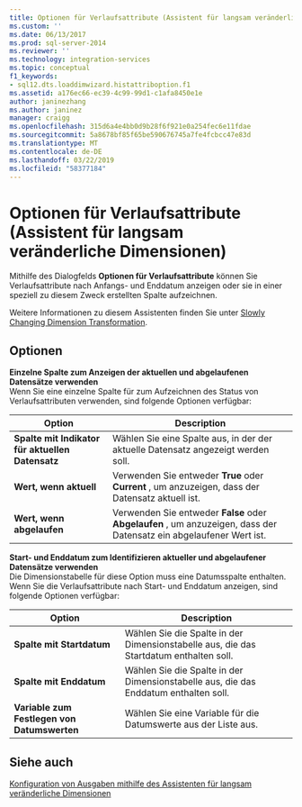 ```yaml
---
title: Optionen für Verlaufsattribute (Assistent für langsam veränderliche Dimensionen) | Microsoft-Dokumentation
ms.custom: ''
ms.date: 06/13/2017
ms.prod: sql-server-2014
ms.reviewer: ''
ms.technology: integration-services
ms.topic: conceptual
f1_keywords:
- sql12.dts.loaddimwizard.histattriboption.f1
ms.assetid: a176ec66-ec39-4c99-99d1-c1afa8450e1e
author: janinezhang
ms.author: janinez
manager: craigg
ms.openlocfilehash: 315d6a4e4bb0d9b28f6f921e0a254fec6e11fdae
ms.sourcegitcommit: 5a8678bf85f65be590676745a7fe4fcbcc47e83d
ms.translationtype: MT
ms.contentlocale: de-DE
ms.lasthandoff: 03/22/2019
ms.locfileid: "58377184"
---
```

# <a name="historical-attribute-options-slowly-changing-dimension-wizard"></a>Optionen für Verlaufsattribute (Assistent für langsam veränderliche Dimensionen)
  Mithilfe des Dialogfelds **Optionen für Verlaufsattribute** können Sie Verlaufsattribute nach Anfangs- und Enddatum anzeigen oder sie in einer speziell zu diesem Zweck erstellten Spalte aufzeichnen.  
  
 Weitere Informationen zu diesem Assistenten finden Sie unter [Slowly Changing Dimension Transformation](slowly-changing-dimension-transformation.md).  
  
## <a name="options"></a>Optionen  
 **Einzelne Spalte zum Anzeigen der aktuellen und abgelaufenen Datensätze verwenden**  
 Wenn Sie eine einzelne Spalte für zum Aufzeichnen des Status von Verlaufsattributen verwenden, sind folgende Optionen verfügbar:  
  
|Option|Description|  
|------------|-----------------|  
|**Spalte mit Indikator für aktuellen Datensatz**|Wählen Sie eine Spalte aus, in der der aktuelle Datensatz angezeigt werden soll.|  
|**Wert, wenn aktuell**|Verwenden Sie entweder **True** oder **Current** , um anzuzeigen, dass der Datensatz aktuell ist.|  
|**Wert, wenn abgelaufen**|Verwenden Sie entweder **False** oder **Abgelaufen** , um anzuzeigen, dass der Datensatz ein abgelaufener Wert ist.|  
  
 **Start- und Enddatum zum Identifizieren aktueller und abgelaufener Datensätze verwenden**  
 Die Dimensionstabelle für diese Option muss eine Datumsspalte enthalten. Wenn Sie die Verlaufsattribute nach Start- und Enddatum anzeigen, sind folgende Optionen verfügbar:  
  
|Option|Description|  
|------------|-----------------|  
|**Spalte mit Startdatum**|Wählen Sie die Spalte in der Dimensionstabelle aus, die das Startdatum enthalten soll.|  
|**Spalte mit Enddatum**|Wählen Sie die Spalte in der Dimensionstabelle aus, die das Enddatum enthalten soll.|  
|**Variable zum Festlegen von Datumswerten**|Wählen Sie eine Variable für die Datumswerte aus der Liste aus.|  
  
## <a name="see-also"></a>Siehe auch  
 [Konfiguration von Ausgaben mithilfe des Assistenten für langsam veränderliche Dimensionen](configure-outputs-using-the-slowly-changing-dimension-wizard.md)  
  
  

